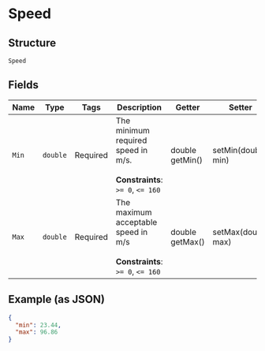 
# Speed

## Structure

`Speed`

## Fields

| Name | Type | Tags | Description | Getter | Setter |
|  --- | --- | --- | --- | --- | --- |
| `Min` | `double` | Required | The minimum required speed in m/s.<br><br>**Constraints**: `>= 0`, `<= 160` | double getMin() | setMin(double min) |
| `Max` | `double` | Required | The maximum acceptable speed in m/s<br><br>**Constraints**: `>= 0`, `<= 160` | double getMax() | setMax(double max) |

## Example (as JSON)

```json
{
  "min": 23.44,
  "max": 96.86
}
```

